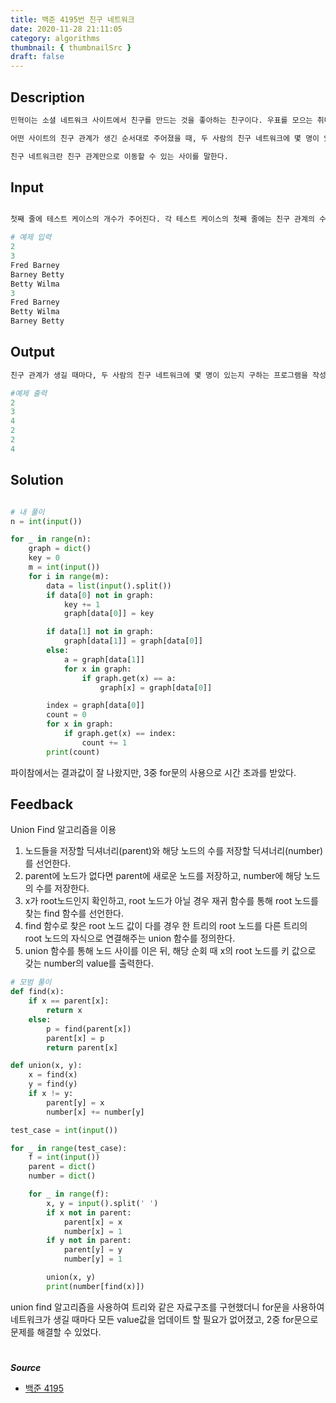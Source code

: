 ```yaml
---
title: 백준 4195번 친구 네트워크
date: 2020-11-28 21:11:05
category: algorithms
thumbnail: { thumbnailSrc }
draft: false
---
```


## Description

```py
민혁이는 소셜 네트워크 사이트에서 친구를 만드는 것을 좋아하는 친구이다. 우표를 모으는 취미가 있듯이, 민혁이는 소셜 네트워크 사이트에서 친구를 모으는 것이 취미이다.

어떤 사이트의 친구 관계가 생긴 순서대로 주어졌을 때, 두 사람의 친구 네트워크에 몇 명이 있는지 구하는 프로그램을 작성하시오.

친구 네트워크란 친구 관계만으로 이동할 수 있는 사이를 말한다.

```

## Input

```py

첫째 줄에 테스트 케이스의 개수가 주어진다. 각 테스트 케이스의 첫째 줄에는 친구 관계의 수 F가 주어지며, 이 값은 100,000을 넘지 않는다. 다음 F개의 줄에는 친구 관계가 생긴 순서대로 주어진다. 친구 관계는 두 사용자의 아이디로 이루어져 있으며, 알파벳 대문자 또는 소문자로만 이루어진 길이 20 이하의 문자열이다.

# 예제 입력
2
3
Fred Barney
Barney Betty
Betty Wilma
3
Fred Barney
Betty Wilma
Barney Betty

```

## Output

```py
친구 관계가 생길 때마다, 두 사람의 친구 네트워크에 몇 명이 있는지 구하는 프로그램을 작성하시오.

#예제 출력
2
3
4
2
2
4

```

## Solution

```python

# 내 풀이
n = int(input())

for _ in range(n):
    graph = dict()
    key = 0
    m = int(input())
    for i in range(m):
        data = list(input().split())
        if data[0] not in graph:
            key += 1
            graph[data[0]] = key

        if data[1] not in graph:
            graph[data[1]] = graph[data[0]]
        else:
            a = graph[data[1]]
            for x in graph:
                if graph.get(x) == a:
                    graph[x] = graph[data[0]]

        index = graph[data[0]]
        count = 0
        for x in graph:
            if graph.get(x) == index:
                count += 1
        print(count)

```
파이참에서는 결과값이 잘 나왔지만, 3중 for문의 사용으로 시간 초과를 받았다. 

## Feedback
Union Find 알고리즘을 이용
1. 노드들을 저장할 딕셔너리(parent)와 해당 노드의 수를 저장할 딕셔너리(number)를 선언한다.
2. parent에 노드가 없다면 parent에 새로운 노드를 저장하고, number에 해당 노드의 수를 저장한다.
3. x가 root노드인지 확인하고, root 노드가 아닐 경우 재귀 함수를 통해 root 노드를 찾는 find 함수를 선언한다.
4. find 함수로 찾은 root 노드 값이 다를 경우 한 트리의 root 노드를 다른 트리의 root 노드의 자식으로 연결해주는 union 함수를 정의한다.
5. union 함수를 통해 노드 사이를 이은 뒤, 해당 순회 때 x의 root 노드를 키 값으로 갖는 number의 value를 출력한다.

```python
# 모범 풀이
def find(x): 
    if x == parent[x]:
        return x
    else:
        p = find(parent[x])
        parent[x] = p 
        return parent[x]

def union(x, y):
    x = find(x)  
    y = find(y)
    if x != y:
        parent[y] = x
        number[x] += number[y]

test_case = int(input())

for _ in range(test_case):
    f = int(input())
    parent = dict()
    number = dict()

    for _ in range(f):
        x, y = input().split(' ')
        if x not in parent:
            parent[x] = x 
            number[x] = 1
        if y not in parent:
            parent[y] = y
            number[y] = 1

        union(x, y)
        print(number[find(x)])

```
union find 알고리즘을 사용하여 트리와 같은 자료구조를 구현했더니 for문을 사용하여 네트워크가 생길 때마다 모든 value값을 업데이트 할 필요가 없어졌고, 2중 for문으로 문제를 해결할 수 있었다.

#

***Source***

- [백준 4195](https://www.acmicpc.net/problem/4195)

